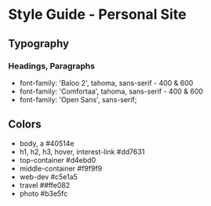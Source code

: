 # Style Guide - Personal Site

## Typography
### Headings, Paragraphs

- font-family: 'Baloo 2', tahoma, sans-serif - 400 & 600
- font-family: 'Comfortaa', tahoma, sans-serif - 400 & 600
- font-family: 'Open Sans', sans-serif;

## Colors

- body, a #40514e
- h1, h2, h3, hover, interest-link #dd7631
- top-container #d4ebd0
- middle-container #f9f9f9
- web-dev #c5e1a5
- travel ##ffe082
- photo #b3e5fc


